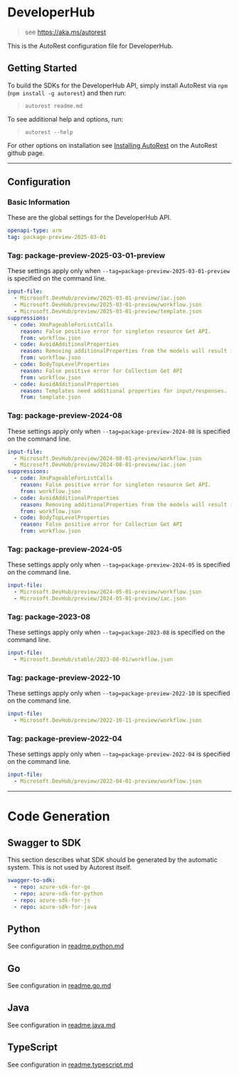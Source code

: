 # DeveloperHub

> see https://aka.ms/autorest

This is the AutoRest configuration file for DeveloperHub.

## Getting Started

To build the SDKs for the DeveloperHub API, simply install AutoRest via `npm` (`npm install -g autorest`) and then run:

> `autorest readme.md`

To see additional help and options, run:

> `autorest --help`

For other options on installation see [Installing AutoRest](https://aka.ms/autorest/install) on the AutoRest github page.

---

## Configuration

### Basic Information

These are the global settings for the DeveloperHub API.

``` yaml
openapi-type: arm
tag: package-preview-2025-03-01
```

### Tag: package-preview-2025-03-01-preview

These settings apply only when `--tag=package-preview-2025-03-01-preview` is specified on the command line.

```yaml $(tag) == 'package-preview-2025-03-01-preview'
input-file:
  - Microsoft.DevHub/preview/2025-03-01-preview/iac.json
  - Microsoft.DevHub/preview/2025-03-01-preview/workflow.json
  - Microsoft.DevHub/preview/2025-03-01-preview/template.json
suppressions:
  - code: XmsPageableForListCalls
    reason: False positive error for singleton resource Get API.
    from: workflow.json
  - code: AvoidAdditionalProperties
    reason: Removing additionalProperties from the models will result in breaking changes.
    from: workflow.json
  - code: BodyTopLevelProperties
    reason: False positive error for Collection Get API
    from: workflow.json
  - code: AvoidAdditionalProperties
    reason: Templates need additional properties for input/responses.
    from: template.json
```

### Tag: package-preview-2024-08

These settings apply only when `--tag=package-preview-2024-08` is specified on the command line.

``` yaml $(tag) == 'package-preview-2024-08'
input-file:
  - Microsoft.DevHub/preview/2024-08-01-preview/workflow.json
  - Microsoft.DevHub/preview/2024-08-01-preview/iac.json
suppressions:
  - code: XmsPageableForListCalls
    reason: False positive error for singleton resource Get API.
    from: workflow.json
  - code: AvoidAdditionalProperties
    reason: Removing additionalProperties from the models will result in breaking changes.
    from: workflow.json
  - code: BodyTopLevelProperties
    reason: False positive error for Collection Get API
    from: workflow.json
```

### Tag: package-preview-2024-05

These settings apply only when `--tag=package-preview-2024-05` is specified on the command line.

```yaml $(tag) == 'package-preview-2024-05'
input-file:
  - Microsoft.DevHub/preview/2024-05-01-preview/workflow.json
  - Microsoft.DevHub/preview/2024-05-01-preview/iac.json
```

### Tag: package-2023-08

These settings apply only when `--tag=package-2023-08` is specified on the command line.

```yaml $(tag) == 'package-2023-08'
input-file:
  - Microsoft.DevHub/stable/2023-08-01/workflow.json
```

### Tag: package-preview-2022-10

These settings apply only when `--tag=package-preview-2022-10` is specified on the command line.

``` yaml $(tag) == 'package-preview-2022-10'
input-file:
  - Microsoft.DevHub/preview/2022-10-11-preview/workflow.json
```

### Tag: package-preview-2022-04

These settings apply only when `--tag=package-preview-2022-04` is specified on the command line.

``` yaml $(tag) == 'package-preview-2022-04'
input-file:
  - Microsoft.DevHub/preview/2022-04-01-preview/workflow.json
```

---

# Code Generation

## Swagger to SDK

This section describes what SDK should be generated by the automatic system.
This is not used by Autorest itself.

``` yaml $(swagger-to-sdk)
swagger-to-sdk:
  - repo: azure-sdk-for-go
  - repo: azure-sdk-for-python
  - repo: azure-sdk-for-js
  - repo: azure-sdk-for-java
```

## Python

See configuration in [readme.python.md](./readme.python.md)

## Go

See configuration in [readme.go.md](./readme.go.md)

## Java

See configuration in [readme.java.md](./readme.java.md)

## TypeScript

See configuration in [readme.typescript.md](./readme.typescript.md)
